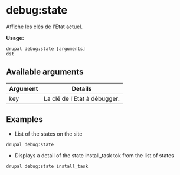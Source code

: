# debug:state
Affiche les clés de l'Etat actuel.

**Usage:**
```
drupal debug:state [arguments]
dst
```

## Available arguments
Argument | Details
---------|-------------
key | La clé de l'Etat à débugger.

## Examples
* List of the states on the site
```
drupal debug:state
```
* Displays a detail of the state install_task tok from the list of states
```
drupal debug:state install_task
```
